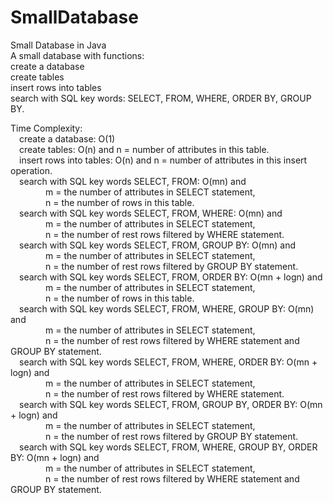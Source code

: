 # SmallDatabase
Small Database in Java  
A small database with functions:  
  create a database  
  create tables  
  insert rows into tables  
  search with SQL key words: SELECT, FROM, WHERE, ORDER BY, GROUP BY.  
  
Time Complexity:  
&emsp;create a database: O(1)  
&emsp;create tables: O(n) and n = number of attributes in this table.  
&emsp;insert rows into tables: O(n) and n = number of attributes in this insert operation.  
&emsp;search with SQL key words SELECT, FROM: O(mn) and  
&emsp;&emsp;&emsp;&emsp;m = the number of attributes in SELECT statement,  
&emsp;&emsp;&emsp;&emsp;n = the number of rows in this table.  
&emsp;search with SQL key words SELECT, FROM, WHERE: O(mn) and  
&emsp;&emsp;&emsp;&emsp;m = the number of attributes in SELECT statement,  
&emsp;&emsp;&emsp;&emsp;n = the number of rest rows filtered by WHERE statement.  
&emsp;search with SQL key words SELECT, FROM, GROUP BY: O(mn) and  
&emsp;&emsp;&emsp;&emsp;m = the number of attributes in SELECT statement,  
&emsp;&emsp;&emsp;&emsp;n = the number of rest rows filtered by GROUP BY statement.  
&emsp;search with SQL key words SELECT, FROM, ORDER BY: O(mn + logn) and  
&emsp;&emsp;&emsp;&emsp;m = the number of attributes in SELECT statement,  
&emsp;&emsp;&emsp;&emsp;n = the number of rows in this table.  
&emsp;search with SQL key words SELECT, FROM, WHERE, GROUP BY: O(mn) and  
&emsp;&emsp;&emsp;&emsp;m = the number of attributes in SELECT statement,  
&emsp;&emsp;&emsp;&emsp;n = the number of rest rows filtered by WHERE statement and GROUP BY statement.  
&emsp;search with SQL key words SELECT, FROM, WHERE, ORDER BY: O(mn + logn) and  
&emsp;&emsp;&emsp;&emsp;m = the number of attributes in SELECT statement,  
&emsp;&emsp;&emsp;&emsp;n = the number of rest rows filtered by WHERE statement.  
&emsp;search with SQL key words SELECT, FROM, GROUP BY, ORDER BY: O(mn + logn) and  
&emsp;&emsp;&emsp;&emsp;m = the number of attributes in SELECT statement,  
&emsp;&emsp;&emsp;&emsp;n = the number of rest rows filtered by GROUP BY statement.  
&emsp;search with SQL key words SELECT, FROM, WHERE, GROUP BY, ORDER BY: O(mn + logn) and  
&emsp;&emsp;&emsp;&emsp;m = the number of attributes in SELECT statement,  
&emsp;&emsp;&emsp;&emsp;n = the number of rest rows filtered by WHERE statement and GROUP BY statement.  
  
